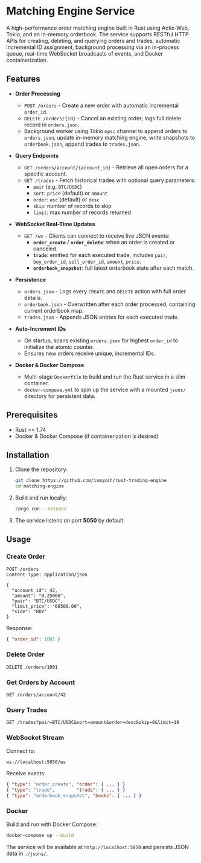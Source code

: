 # Matching Engine Service

A high-performance order matching engine built in Rust using Actix-Web, Tokio, and an in-memory orderbook. The service supports RESTful HTTP APIs for creating, deleting, and querying orders and trades, automatic incremental ID assignment, background processing via an in-process queue, real-time WebSocket broadcasts of events, and Docker containerization.

## Features

- **Order Processing**

  - `POST /orders` - Create a new order with automatic incremental `order_id`.
  - `DELETE /orders/{id}` - Cancel an existing order; logs full delete record in `orders.json`.
  - Background worker using Tokio `mpsc` channel to append orders to `orders.json`, update in-memory matching engine, write snapshots to `orderbook.json`, append trades to `trades.json`.

- **Query Endpoints**

  - `GET /orders/account/{account_id}` - Retrieve all open orders for a specific account.
  - `GET /trades` - Fetch historical trades with optional query parameters:
    - `pair` (e.g. `BTC/USDC`)
    - `sort`: `price` (default) or `amount`
    - `order`: `asc` (default) or `desc`
    - `skip`: number of records to skip
    - `limit`: max number of records returned

- **WebSocket Real-Time Updates**

  - `GET /ws` - Clients can connect to receive live JSON events:
    - **`order_create`** / **`order_delete`**: when an order is created or canceled.
    - **`trade`**: emitted for each executed trade, includes `pair`, `buy_order_id`, `sell_order_id`, `amount`, `price`.
    - **`orderbook_snapshot`**: full latest orderbook state after each match.

- **Persistence**

  - `orders.json` - Logs every `CREATE` and `DELETE` action with full order details.
  - `orderbook.json` - Overwritten after each order processed, containing current orderbook map.
  - `trades.json` - Appends JSON entries for each executed trade.

- **Auto-Increment IDs**

  - On startup, scans existing `orders.json` for highest `order_id` to initialize the atomic counter.
  - Ensures new orders receive unique, incremental IDs.

- **Docker & Docker Compose**
  - Multi-stage `Dockerfile` to build and run the Rust service in a slim container.
  - `docker-compose.yml` to spin up the service with a mounted `jsons/` directory for persistent data.

## Prerequisites

- Rust >= 1.74
- Docker & Docker Compose (if containerization is desired)

## Installation

1. Clone the repository:
   ```bash
   git clone https://github.com/iamyxsh/rust-trading-engine
   cd matching-engine
   ```
2. Build and run locally:
   ```bash
   cargo run --release
   ```
3. The service listens on port **5050** by default.

## Usage

### Create Order

```http
POST /orders
Content-Type: application/json

{
  "account_id": 42,
  "amount": "0.25000",
  "pair": "BTC/USDC",
  "limit_price": "60500.00",
  "side": "BUY"
}
```

Response:

```json
{ "order_id": 1001 }
```

### Delete Order

```http
DELETE /orders/1001
```

### Get Orders by Account

```http
GET /orders/account/42
```

### Query Trades

```http
GET /trades?pair=BTC/USDC&sort=amount&order=desc&skip=0&limit=10
```

### WebSocket Stream

Connect to:

```
ws://localhost:5050/ws
```

Receive events:

```json
{ "type": "order_create", "order": { ... } }
{ "type": "trade",        "trade": { ... } }
{ "type": "orderbook_snapshot", "books": { ... } }
```

### Docker

Build and run with Docker Compose:

```bash
docker-compose up --build
```

The service will be available at `http://localhost:5050` and persists JSON data in `./jsons/`.
